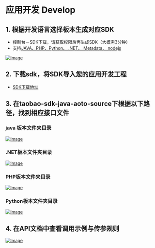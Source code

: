 # 应用开发 Develop

## 1. 根据开发语言选择板本生成对应SDK
- 控制台－SDK下载，请获取权限后再生成SDK（大概需3分钟）
- 支持[JAVA、PHP、Python、 .NET、 Metadata、 nodejs](http://open.taobao.com/doc2/detail.htm?articleId=101618&docType=1&treeId=1)

[![Image](http://img.alicdn.com/tps/TB1FlbiJVXXXXcJXXXXXXXXXXXX-1440-476.png)](http://img.alicdn.com/tps/TB1FlbiJVXXXXcJXXXXXXXXXXXX-1440-476.png)

## 2. 下载sdk，将SDK导入您的应用开发工程
- [SDK下载地址](http://open.taobao.com/doc2/detail.htm?articleId=101618&docType=1&treeId=1)

## 3. 在taobao-sdk-java-aoto-source下根据以下路径，找到相应接口文件

### java 板本文件夹目录

[![Image](http://img.alicdn.com/tps/TB1EaGDLVXXXXcuXFXXXXXXXXXX-1114-1384.jpg)](http://img.alicdn.com/tps/TB1EaGDLVXXXXcuXFXXXXXXXXXX-1114-1384.jpg)

### .NET板本文件夹目录

[![Image](http://img.alicdn.com/tps/TB11tWxLVXXXXcwXVXXXXXXXXXX-918-1254.jpg)](http://img.alicdn.com/tps/TB11tWxLVXXXXcwXVXXXXXXXXXX-918-1254.jpg)

### PHP板本文件夹目录

[![Image](http://img.alicdn.com/tps/TB176CPLVXXXXcYXXXXXXXXXXXX-836-836.jpg)](http://img.alicdn.com/tps/TB176CPLVXXXXcYXXXXXXXXXXXX-836-836.jpg)

### Python板本文件夹目录

[![Image](http://img.alicdn.com/tps/TB1dgiPLVXXXXcnXXXXXXXXXXXX-856-918.jpg)](http://img.alicdn.com/tps/TB1dgiPLVXXXXcnXXXXXXXXXXXX-856-918.jpg)

## 4. 在API文档中查看调用示例与传参规则

[![Image](http://img.alicdn.com/tps/TB1sISRLVXXXXbVXXXXXXXXXXXX-1439-717.jpg)](http://img.alicdn.com/tps/TB1sISRLVXXXXbVXXXXXXXXXXXX-1439-717.jpg)
